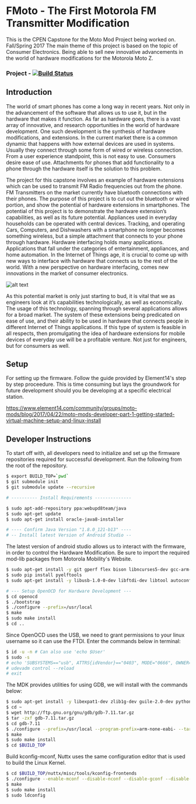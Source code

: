 
# FMoto - The First Motorola FM Transmitter Modification
This is the CPEN Capstone for the Moto Mod Project being worked on. Fall/Spring 2017
The main theme of this project is based on the topic of Consumer Electronics. Being able to sell new innovative advancements in the world of hardware modifications for the Motorola Moto Z.

### Project - [![Build Status](https://travis-ci.org/vixadd/Moto.Mod.MDK.Capstone.svg)](https://travis-ci.org/vixadd/Moto.Mod.MDK.Capstone)

## Introduction
The world of smart phones has come a long way in recent years. Not only in the advancement of the software that allows us to use it, but in the hardware that makes it function. As far as hardware goes, there is a vast array of innovative, and research opportunities in the world of hardware development. One such development is the synthesis of hardware modifications, and extensions. In the current market there is a common dynamic that happens with how external devices are used in systems. Usually they connect through some form of wired or wireless connection. From a user experience standpoint, this is not easy to use. Consumers desire ease of use. Attachments for phones that add functionality to a phone through the hardware itself is the solution to this problem.

The project for this capstone involves an example of hardware extensions which can be used to transmit FM Radio frequencies out from the phone. FM Transmitters on the market currently have bluetooth connections with their phones. The purpose of this project is to cut out the bluetooth or wired portion, and show the potential of hardware extensions in smartphones. The potential of this project is to demonstrate the hardware extension’s capabilities, as well as its future potential. Appliances used in everyday households can be operated with central devices. Tracking, and operating Cars, Computers, and Dishwashers with a smartphone no longer becomes something wireless, but a simple attachment that connects to your phone through hardware. Hardware interfacing holds many applications. Applications that fall under the categories of entertainment, appliances, and home automation. In the Internet of Things age, it is crucial to come up with new ways to interface with hardware that connects us to the rest of the world. With a new perspective on hardware interfacing, comes new innovations in the market of consumer electronics. 


![alt text](https://static1.squarespace.com/static/5715eee9b09f95a12b44e0ed/t/5756e708a3360cdbab7d5bd8/1465313491952/hw-perfref-diagram-1-2.png?format=1000w "Moto Schematic Perforated Board")

As this potential market is only just starting to bud, it is vital that we as engineers look at it’s capabilities technologically, as well as economically. The usage of this technology, spanning through several applications allows for a broad market. The system of these extensions being predicated on ease of use, and their ability to be used in hardware that connects people in different Internet of Things applications. If this type of system is feasible in all respects, then promulgating the idea of hardware extensions for mobile devices of everyday use will be a profitable venture. Not just for engineers, but for consumers as well.


## Setup
For setting up the firmware. Follow the guide provided by Element14's step by step proceedure.
This is time consuming but lays the groundwork for future development should you be developing at a specific electrical station.

https://www.element14.com/community/groups/moto-mods/blog/2017/04/22/moto-mods-developer-part-1-getting-started-virtual-machine-setup-and-linux-install

## Developer Instructions
To start off with, all developers need to initialize and set up the firmware repositories required for successful development.
Run the following from the root of the repository.
```bash
$ export BUILD_TOP=`pwd`
$ git submodule init
$ git submodule update --recursive

# ---------- Install Requirements --------------

$ sudo apt-add-repository ppa:webupd8team/java
$ sudo apt-get update
$ sudo apt-get install oracle-java8-installer

# ---- Confirm Java Version "1.8.0_121-b13" ---- 
# -- Install latest Version of Android Studio --
```
The latest version of android studio allows us to interact with the firmware, in order to control the Hardware Modification.
Be sure to import the required mod-lib packages from Motorola Mobility's Website.


```bash
$ sudo apt-get install -y git gperf flex bison libncurses5-dev gcc-arm-none-eabi python-pip
$ sudo pip install pyelftools
$ sudo apt-get install -y libusb-1.0-0-dev libftdi-dev libtool autoconf texinfo

# --- Setup OpenOCD for Hardware Development ---
$ cd openocd
$ ./bootstrap
$ ./configure --prefix=/usr/local
$ make
$ sudo make install
$ cd ..
```
Since OpenOCD uses the USB, we need to grant permissions to your linux username so it can use the FTDI. Enter the commands below in terminal:

```bash
$ id -u -n # Can also use 'echo $User'
$ sudo -s
# echo 'SUBSYSTEMS=="usb", ATTRS{idVendor}=="0403", MODE="0666", OWNER="<user name>"'  >> /etc/udev/rules.d/20-ftdi.rules
# udevadm control --reload
# exit
```
The MDK provides utilities for using GDB, we will install with the commands below:
```bash
$ sudo apt-get install -y libexpat1-dev zlib1g-dev guile-2.0-dev python2.7-dev
$ cd ~
$ wget http://ftp.gnu.org/gnu/gdb/gdb-7.11.tar.gz
$ tar -zxf gdb-7.11.tar.gz
$ cd gdb-7.11
$ ./configure --prefix=/usr/local --program-prefix=arm-none-eabi- --target=arm-none-eabi --with-python --with-guile
$ make
$ sudo make install
$ cd $BUILD_TOP
```
Build kconfig-mconf, Nuttx uses the same configuration editor that is used to build the Linux Kernel.
```bash
$ cd $BUILD_TOP/nuttx/misc/tools/kconfig-frontends
$ ./configure --enable-mconf --disable-nconf --disable-gconf --disable-qconf
$ make
$ sudo make install
$ sudo ldconfig
```
